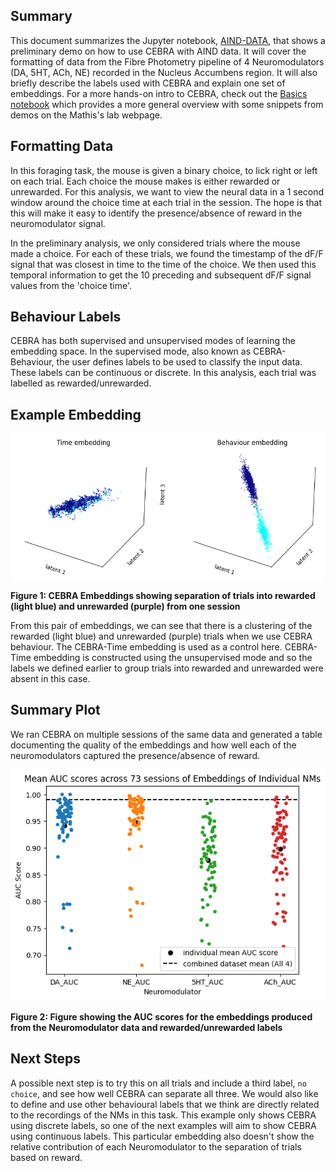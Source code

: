 ## Summary
This document summarizes the Jupyter notebook, [AIND-DATA](notebooks/AIND-Data.ipynb), that shows a preliminary demo on how to use CEBRA with AIND data. It will cover the formatting of data from the Fibre Photometry pipeline of 4 Neuromodulators (DA, 5HT, ACh, NE) recorded in the Nucleus Accumbens region. It will also briefly describe the labels used with CEBRA and explain one set of embeddings. For a more hands-on intro to CEBRA, check out the [Basics notebook](notebooks/Basics.ipynb) which provides a more general overview with some snippets from demos on the Mathis's lab webpage.


## Formatting Data
In this foraging task, the mouse is given a binary choice, to lick right or left on each trial. Each choice the mouse makes is either rewarded or unrewarded. For this analysis, we want to view the neural data in a 1 second window around the choice time at each trial in the session. The hope is that this will make it easy to identify the presence/absence of reward in the neuromodulator signal.

In the preliminary analysis, we only considered trials where the mouse made a choice. For each of these trials, we found the timestamp of the dF/F signal that was closest in time to the time of the choice. We then used this temporal information to get the 10 preceding and subsequent dF/F signal values from the 'choice time'.

## Behaviour Labels
CEBRA has both supervised and unsupervised modes of learning the embedding space. In the supervised mode, also known as CEBRA-Behaviour, the user defines labels to be used to classify the input data. These labels can be continuous or discrete. In this analysis, each trial was labelled as rewarded/unrewarded.

## Example Embedding
![CEBRA Embeddings showing separation of trials into rewarded (light blue) and unrewarded (purple) from one session](Exmple_embedding.png)

**Figure 1: CEBRA Embeddings showing separation of trials into rewarded (light blue) and unrewarded (purple) from one session**

From this pair of embeddings, we can see that there is a clustering of the rewarded (light blue) and unrewarded (purple) trials when we use CEBRA behaviour. The CEBRA-Time embedding is used as a control here. CEBRA-Time embedding is constructed using the unsupervised mode and so the labels we defined earlier to group trials into rewarded and unrewarded were absent in this case.

## Summary Plot

We ran CEBRA on multiple sessions of the same data and generated a table documenting the quality of the embeddings and how well each of the neuromodulators captured the presence/absence of reward.

![Figure showing the AUC scores for the embeddings produced from the Neuromodulator data and rewarded/unrewarded labels](summary_130.png)

**Figure 2: Figure showing the AUC scores for the embeddings produced from the Neuromodulator data and rewarded/unrewarded labels**

## Next Steps
A possible next step is to try this on all trials and include a third label, `no choice`, and see how well CEBRA can separate all three. We would also like to define and use other behavioural labels that we think are directly related to the recordings of the NMs in this task. This example only shows CEBRA using discrete labels, so one of the next examples will aim to show CEBRA using continuous labels. This particular embedding also doesn't show the relative contribution of each Neuromodulator to the separation of trials based on reward.

